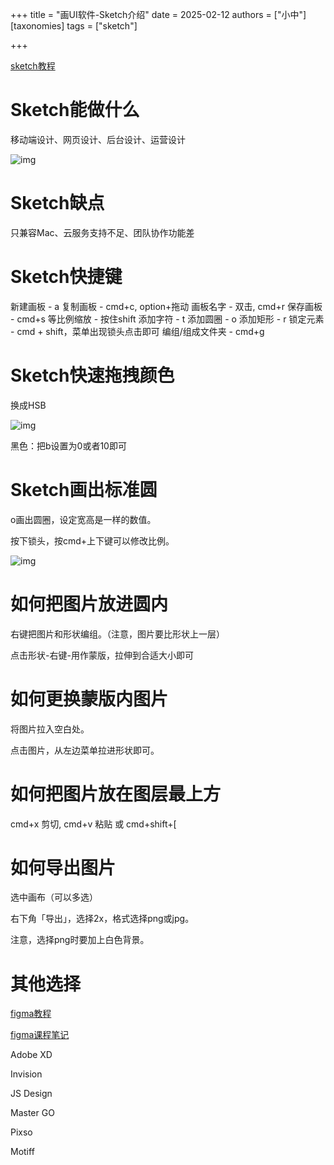 +++
title = "画UI软件-Sketch介绍"
date = 2025-02-12
authors = ["小中"]
[taxonomies]
tags = ["sketch"]

+++

[sketch教程](https://www.bilibili.com/video/BV1YM411J7wg/?spm_id_from=333.337.search-card.all.click&vd_source=52e547e5d9000389c9906e8cf67193c7)

# Sketch能做什么

移动端设计、网页设计、后台设计、运营设计

![img](https://linxz-aliyun.oss-cn-shenzhen.aliyuncs.com/images/202502121035527.png)

# Sketch缺点

只兼容Mac、云服务支持不足、团队协作功能差

# Sketch快捷键

新建画板 - a
复制画板 - cmd+c, option+拖动
画板名字 - 双击, cmd+r
保存画板 - cmd+s
等比例缩放 - 按住shift
添加字符 - t
添加圆圈 - o
添加矩形 - r
锁定元素 - cmd + shift，菜单出现锁头点击即可
编组/组成文件夹 - cmd+g

# Sketch快速拖拽颜色

换成HSB

![img](https://linxz-aliyun.oss-cn-shenzhen.aliyuncs.com/images/202502121104268.png)

黑色：把b设置为0或者10即可

# Sketch画出标准圆

o画出圆圈，设定宽高是一样的数值。

按下锁头，按cmd+上下键可以修改比例。

![img](https://linxz-aliyun.oss-cn-shenzhen.aliyuncs.com/images/202502121110698.png)

# 如何把图片放进圆内

右键把图片和形状编组。（注意，图片要比形状上一层）

点击形状-右键-用作蒙版，拉伸到合适大小即可

# 如何更换蒙版内图片

将图片拉入空白处。

点击图片，从左边菜单拉进形状即可。

# 如何把图片放在图层最上方

cmd+x 剪切, cmd+v 粘贴
或
cmd+shift+[

# 如何导出图片

选中画布（可以多选）

右下角「导出」，选择2x，格式选择png或jpg。

注意，选择png时要加上白色背景。



# 其他选择

[figma教程](https://www.bilibili.com/video/BV19TDGYWEp7/?spm_id_from=333.337.search-card.all.click&vd_source=52e547e5d9000389c9906e8cf67193c7)

[figma课程笔记](https://www.uxbaike.com/)

Adobe XD

Invision

JS Design

Master GO

Pixso

Motiff
